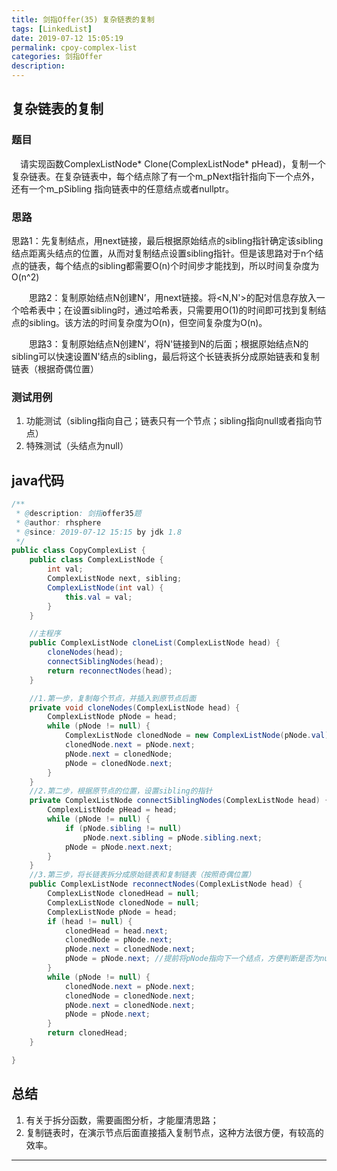 ```yaml
---
title: 剑指Offer(35) 复杂链表的复制
tags: [LinkedList]
date: 2019-07-12 15:05:19
permalink: cpoy-complex-list
categories: 剑指Offer
description:
---
```

<p class="description"></p>


<!-- more -->

## 复杂链表的复制


### 题目
　请实现函数ComplexListNode* Clone(ComplexListNode* pHead)，复制一个复杂链表。在复杂链表中，每个结点除了有一个m_pNext指针指向下一个点外，还有一个m_pSibling 指向链表中的任意结点或者nullptr。

### 思路

思路1：先复制结点，用next链接，最后根据原始结点的sibling指针确定该sibling结点距离头结点的位置，从而对复制结点设置sibling指针。但是该思路对于n个结点的链表，每个结点的sibling都需要O(n)个时间步才能找到，所以时间复杂度为O(n^2)

　　思路2：复制原始结点N创建N’，用next链接。将<N,N'>的配对信息存放入一个哈希表中；在设置sibling时，通过哈希表，只需要用O(1)的时间即可找到复制结点的sibling。该方法的时间复杂度为O(n)，但空间复杂度为O(n)。

　　思路3：复制原始结点N创建N’，将N'链接到N的后面；根据原始结点N的sibling可以快速设置N'结点的sibling，最后将这个长链表拆分成原始链表和复制链表（根据奇偶位置）

### 测试用例
1. 功能测试（sibling指向自己；链表只有一个节点；sibling指向null或者指向节点）
2. 特殊测试（头结点为null）




## java代码

```java
/**
 * @description: 剑指offer35题
 * @author: rhsphere
 * @since: 2019-07-12 15:15 by jdk 1.8
 */
public class CopyComplexList {
	public class ComplexListNode {
		int val;
		ComplexListNode next, sibling;
		ComplexListNode(int val) {
			this.val = val;
		}
	}

	//主程序
	public ComplexListNode cloneList(ComplexListNode head) {
		cloneNodes(head);
		connectSiblingNodes(head);
		return reconnectNodes(head);
	}

	//1.第一步，复制每个节点，并插入到原节点后面
	private void cloneNodes(ComplexListNode head) {
		ComplexListNode pNode = head;
		while (pNode != null) {
			ComplexListNode clonedNode = new ComplexListNode(pNode.val);
			clonedNode.next = pNode.next;
			pNode.next = clonedNode;
			pNode = clonedNode.next;
		}
	}
	//2.第二步，根据原节点的位置，设置sibling的指针
	private ComplexListNode connectSiblingNodes(ComplexListNode head) {
		ComplexListNode pHead = head;
		while (pNode != null) {
			if (pNode.sibling != null) 
				pNode.next.sibling = pNode.sibling.next;
			pNode = pNode.next.next;
		}
	}
	//3.第三步，将长链表拆分成原始链表和复制链表（按照奇偶位置）
	public ComplexListNode reconnectNodes(ComplexListNode head) {
		ComplexListNode clonedHead = null;
		ComplexListNode clonedNode = null;
		ComplexListNode pNode = head;
		if (head != null) {
			clonedHead = head.next;
			clonedNode = pNode.next;
			pNode.next = clonedNode.next;
			pNode = pNode.next; //提前将pNode指向下一个结点，方便判断是否为null
		}
		while (pNode != null) {
			clonedNode.next = pNode.next;
			clonedNode = clonedNode.next;
			pNode.next = clonedNode.next;
			pNode = pNode.next;
		}
		return clonedHead;
	}

}	

```


## 总结
1. 有关于拆分函数，需要画图分析，才能厘清思路；
2. 复制链表时，在演示节点后面直接插入复制节点，这种方法很方便，有较高的效率。




<hr />